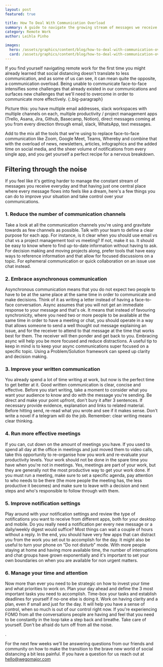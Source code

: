 ```yaml
---
layout: post
featured: true

title: How To Deal With Communication Overload
summary: A guide to navigate the growing stream of messages we receive everyday
category: Remote Work
author: Leihla Pinho

images:
  hero: /assets/graphics/content/blog/how-to-deal-with-communication-overload.jpg
  card: /assets/graphics/content/blog/how-to-deal-with-communication-overload-square.jpg
---
```


If you find yourself navigating remote work for the first time you might already learned that social distancing doesn't translate to less communication, and as some of us can see, it can mean quite the opposite, a communication overload. Being unable to communicate face-to-face   intensifies some challenges that already existed in our communications and surfaces new challenges that we'll need to overcome in order to communicate more effectively.
{:.big-paragraph}

Picture this: you have multiple email addresses, slack workspaces with multiple channels on each, multiple productivity / project management apps (Trello, Asana, Jira, Github, Basecamp, Notion), direct messages coming at you from every direction through email, slack, WhatsApp, text messages. 

Add to the mix all the tools that we're using to replace face-to-face communication like Zoom, Google Meet, Teams, Whereby and combine that with the overload of news, newsletters, articles, infographics and the added time on social media, and the sheer volume of notifications from every single app, and you get yourself a perfect recipe for a nervous breakdown.

## Filtering through the noise

If you feel like it's getting harder to manage the constant stream of messages you receive everyday and that having just one central place where every message flows into feels like a dream, here's a few things you can do to improve your situation and take control over your communications.

### 1. Reduce the number of communication channels
Take a look at all the communication channels you're using and gravitate towards as few channels as possible. Talk with your team to define a clear purpose for each app. For instance, is it clear when you should use email vs chat vs a project management tool vs meeting? If not, make it so. It should be easy to know where to find up-to-date information without having to ask. For decision making and moving projects along,  prefer tools that have easy ways to reference information and that allow for focused discussions on a topic. For ephemeral communication or quick collaboration on an issue use chat instead. 

### 2. Embrace asynchronous communication
Asynchronous communication means that you do not expect two people to have to be at the same place at the same time in order to communicate and make decisions. Think of it as writing a letter instead of having a face-to-face conversation. Async assumes that you will not get an immediate response to your message and that's ok. It means that instead of favouring synchronicity, where you need two or more people to be available at the same time in order to have a meeting or chat, you should operate in a way that allows someone to send a well thought out message explaining an issue, and for the receiver to attend to that message at the time that works best for them. The receiver will then ponder and get back to you. Embracing async will help you be more focused and reduce distractions. A useful tip to keep in mind is to keep your async communications super focused on a specific topic. Using a Problem/Solution framework can speed up clarity and decision making.

### 3. Improve your written communication
You already spend a lot of time writing at work, but now is the perfect time to get better at it. Good written communication is clear, concise and effective. Before you start writing, take a moment to consider what you want your audience to know and do with the message you're sending. Be direct and make your point upfront, don't bury it after 3 sentences. If necessary provide evidence, explanation and links to related material. Before hitting send, re-read what you wrote and see if it makes sense. Don't write a novel if a telegram will do the job. Remember: clear writing means clear thinking. 

### 4. Run more effective meetings
If you can, cut down on the amount of meetings you have. If you used to spend all day at the office in meetings and just moved them to video calls, take this opportunity to re-organise how you work and re-evaluate your productivity levels. Your work should not be done in the spare time you have when you're not in meetings. Yes, meetings are part of your work, but they are generally not the most productive way to get your work done. If you must run a meeting, make sure to set a specific agenda, pay attention to who needs to be there (the more people the meeting has, the less productive it becomes) and make sure to leave with a decision and next steps and who's responsible to follow through with them.

### 5. Improve notification settings
Play around with your notification settings and review the type of notifications you want to receive from different apps, both for your desktop and mobile. Do you really need a notification per every new message or a daily/weekly digest would suffice? Most things can wait a couple of hours without a reply. In the end, you should have very few apps that can distract you from the work you set out to accomplish for the day. It might also be useful to turn your phone on "Do not disturb" mode. With more people staying at home and having more available time, the number of interruptions and chat groups have grown exponentially and it's important to set your own boundaries on when you are available for non urgent matters. 

### 6. Manage your time and attention
Now more than ever you need to be strategic on how to invest your time and what priorities to work on. Plan your day ahead and define the 3 most important tasks you need to accomplish. Time-box your tasks and establish deadlines for yourself if no-one else is doing it. Work on having clarity and a plan, even if small and just for the day. It will help you have a sense of control, when so much is out of our control right now. If you're experiencing FOMO from all the conversations people are having and feel that you need to be constantly in the loop take a step back and breathe. Take care of yourself. Don't be afraid do turn off from all the noise.  



\.



For the next few weeks we'll be answering questions from our friends and community on how to make the transition to the brave new world of social distancing a bit less painful. If you have a question for us reach out at <hello@wegomajor.com>